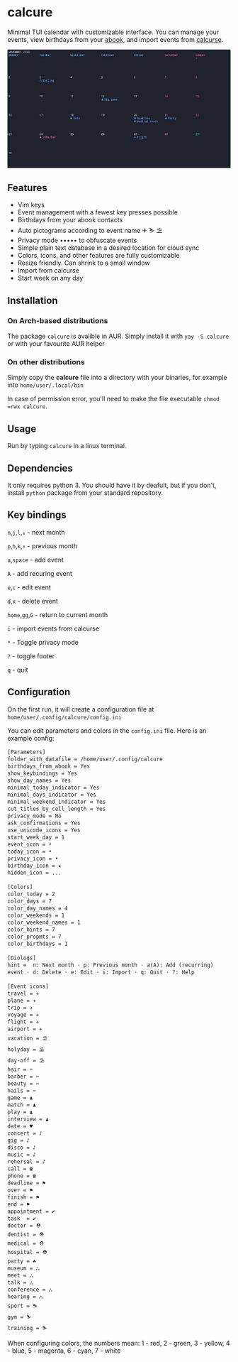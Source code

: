 # calcure

Minimal TUI calendar with customizable interface. You can manage your events, view birthdays from your [abook](https://abook.sourceforge.io/), and import events from [calcurse](https://github.com/lfos/calcurse).

![screenshot](screen.jpeg)

## Features

- Vim keys
- Event management with a fewest key presses possible
- Birthdays from your abook contacts
- Auto pictograms according to event name ✈ ⛷ ⛱
- Privacy mode ••••• to obfuscate events
- Simple plain text database in a desired location for cloud sync
- Colors, icons, and other features are fully customizable
- Resize friendly. Can shrink to a small window
- Import from calcurse
- Start week on any day


## Installation

### On Arch-based distributions

The package `calcure` is avalible in AUR. Simply install it with `yay -S calcure` or with your favourite AUR helper

### On other distributions

Simply copy the **calcure** file into a directory with your binaries, for example into `home/user/.local/bin` 

In case of permission error, you'll need to make the file executable `chmod =rwx calcure`.

## Usage

Run by typing `calcure` in a linux terminal.

## Dependencies

It only requires python 3. You should have it by deafult, but if you don't, install `python` package from your standard repository.

## Key bindings

`n`,`j`,`l`,`↓` - next month

`p`,`h`,`k`,`↑` - previous month

`a`,`space` - add event

`A` - add recuring event

`e`,`c` - edit event

`d`,`x` - delete event

`home`,`gg`,`G` - return to current month

`i` - import events from calcurse

`*` - Toggle privacy mode

`?` - toggle footer

`q` - quit


## Configuration

On the first run, it will create a configuration file at `home/user/.config/calcure/config.ini`

You can edit parameters and colors in the `config.ini` file. Here is an example config:

```
[Parameters]
folder_with_datafile = /home/user/.config/calcure
birthdays_from_abook = Yes
show_keybindings = Yes
show_day_names = Yes
minimal_today_indicator = Yes
minimal_days_indicator = Yes
minimal_weekend_indicator = Yes
cut_titles_by_cell_length = Yes
privacy_mode = No
ask_confirmations = Yes
use_unicode_icons = Yes
start_week_day = 1
event_icon = •
today_icon = •
privacy_icon = •
birthday_icon = ★
hidden_icon = ...

[Colors]
color_today = 2
color_days = 7
color_day_names = 4
color_weekends = 1
color_weekend_names = 1
color_hints = 7
color_propmts = 7
color_birthdays = 1

[Diologs]
hint =  n: Next month · p: Previous month · a(A): Add (recurring) event · d: Delete · e: Edit · i: Import · q: Quit · ?: Help

[Event icons]
travel = ✈
plane = ✈
trip = ✈
voyage = ✈
flight = ✈
airport = ✈
vacation = ⛱
holyday = ⛱
day-off = ⛱
hair = ✂
barber = ✂
beauty = ✂
nails = ✂
game = ♟
match = ♟
play = ♟
interview = ♟
date = ♥
concert = ♪
gig = ♪
disco = ♪
music = ♪
rehersal = ♪
call = ☎
phone = ☎
deadline = ⚑
over = ⚑
finish = ⚑
end = ⚑
appointment = ✔
task  = ✔
doctor = ⛑
dentist = ⛑
medical = ⛑
hospital = ⛑
party = ☘
museum = ⛬
meet = ⛬
talk = ⛬
conference = ⛬
hearing = ⛬
sport = ⛷
gym = ⛷
training = ⛷
```
When configuring colors, the numbers mean: 1 - red, 2 - green, 3 - yellow, 4 - blue, 5 - magenta, 6 - cyan, 7 - white

